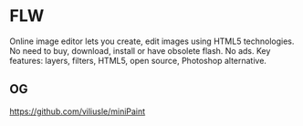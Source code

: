 # FLW

Online image editor lets you create, edit images using HTML5 technologies. No need to buy, download, install or have obsolete flash. No ads. Key features: layers, filters, HTML5, open source, Photoshop alternative.


## OG

https://github.com/viliusle/miniPaint



